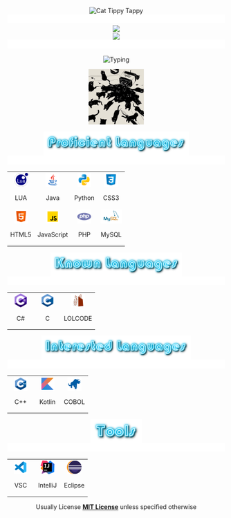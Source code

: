 <!--CAT-->
<p align="center">
<img src="https://media.giphy.com/media/WUlplcMpOCEmTGBtBW/giphy.gif" alt="Cat Tippy Tappy" width="100">
<br>
<!--LINE-->
<img src="images/line.gif" height="20" width="100%"> 

<a href="Cats' GitHub Stats">
  <img align="center" src="https://github-readme-stats.vercel.app/api?username=Cats1337&show_icons=true&theme=tokyonight&text_color=36BCF7FF&bg_color=deg,00050e,001B41&include_all_commits&count_private&hide_border=1"/>
</a>

<br>

<a href="Visitor Count">
  <img align="center" src="https://profile-counter.glitch.me/cats1337/count.svg"/>
</a>

<!--LINE-->
<img src="images/line.gif" height="20" width="100%"> 

<p align="center">
<img src="https://readme-typing-svg.herokuapp.com?duration=7500&center=true&multiline=true&width=350&height=60&lines=Cats;Coding%2C+Gaming%2C+Sleeping" alt="Typing">

<p align="center">
<img src="images/Cats1337.jpg" style="width: 128px">

<p align="center">
<img align="center" src="images/proficient.png"  height="55px"> 


<!--LINE-->
<img src="images/line.gif" height="20" width="100%">  

<table align="center">
  <tr>
  <td align="center" width="48">
      <code><img height="32" src="images/lua.svg" alt="LUA"></code>
      <br><p align= "center">LUA</p>
    </td>
    <td align="center" width="48">
      <code><img height="32" src="images/java.svg" alt="Java"></code>
      <br><p align= "center">Java</p>
    </td>
    <td align="center" width="48">
      <code><img height="32" src="images/python.svg" alt="Python"></code>
      <br><p align= "center">Python</p>
    </td>
    <td align="center" width="48">
      <code><img height="32" src="images/css3.svg" alt="CSS3"></code>
      <br><p align= "center">CSS3</p>
    </td>
  </tr>
  <tr>
    <td align="center" width="48">
      <code><img height="32" src="images/html-5.svg" alt="HTML-5"></code>
      <br><p align= "center">HTML5</p>
    </td>
    <td align="center" width="48">
      <code><img height="32" src="images/javascript.svg" alt="JavaScript"></code>
      <br><p align= "center">JavaScript</p>
    </td>
    <td align="center" width="48">
      <code><img height="32" src="images/php.svg" alt="PHP"></code>
      <br><p align= "center">PHP</p>
    </td>
    <td align="center" width="48">
      <code><img height="32" src="images/mysql.svg" alt="MySQL"></code>
      <br><p align= "center">MySQL</p>
    </td>
  </tr>
</table>

<p align="center">
<img align="center" src="images/known.png" height="55px"> 

<!--LINE-->
<img src="images/line.gif" height="20" width="100%"> 

<table align="center">
  <tr>
    <td align="center" width="48">
      <code><img height="32" src="images/csharp.svg" alt="C#"></code>
      <br><p align= "center">C#</p>
    </td>
    <td align="center" width="48">
      <code><img height="32" src="images/c.svg" alt="C"></code>
      <br><p align= "center">C</p>
    </td>
    <td align="center" width="48">
      <code><img height="32" src="images/lolcode.svg" alt="LOLCODE"></code>
      <br><p align= "center">LOLCODE</p>
    </td>
  </tr>
</table>

<p align="center">
<img align="center" src="images/interested.png" height="55px"> 

<!--LINE-->
<img src="images/line.gif" height="20" width="100%"> 

<table align="center">
  <tr>
    <td align="center" width="48">
      <code><img height="32" src="images/cpp.svg" alt="C++"></code>
      <br><p align= "center">C++</p>
    </td>
    <td align="center" width="48">
      <code><img height="32" src="images/kotlin.svg" alt="Kotlin"></code>
      <br><p align= "center">Kotlin</p>
    </td>
    <td align="center" width="48">
      <code><img height="32" src="images/cobol.svg" alt="COBOL"></code>
      <br><p align= "center">COBOL</p>
    </td>
  </tr>
</table>

<p align="center">
<img align="center" src="images/tools.png" height="55px"> 

<!--LINE-->
<img src="images/line.gif" height="20" width="100%"> 

<table align="center">
  <tr>
    <td align="center" width="48">
      <code><img height="32" src="images/vsc.svg" alt="VSC"></code>
      <br><p align= "center">VSC</p>
    </td>
      <td align="center" width="48">
        <code><img height="32" src="images/intellij.svg" alt="IntelliJ"></code>
        <br><p align= "center">IntelliJ</p>
      </td>
    <td align="center" width="48">
      <code><img height="32" src="images/eclipse.svg" alt="Eclipse"></code>
      <br><p align= "center">Eclipse</p>
    </td>
  </tr>
</table>

<p align="center">
Usually License <b><a href="https://www.tldrlegal.com/license/mit-license">MIT License</a></b> unless specified otherwise</p>
